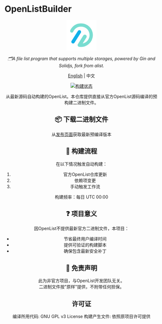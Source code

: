 # OpenListBuilder

<div align="center">
  <img width="100px" alt="logo" src="https://raw.githubusercontent.com/OpenListTeam/Logo/main/OpenList.svg"/></a>
  <p><em>🗂️A file list program that supports multiple storages, powered by Gin and Solidjs, fork from alist.</em></p>
<div>

[English](./README.md) | 中文

[![构建状态](https://github.com/yourusername/OpenListBuilder/actions/workflows/build.yml/badge.svg)](https://github.com/yourusername/OpenListBuilder/actions)

从最新源码自动构建的OpenList。本仓库提供直接从官方OpenList源码编译的预构建二进制文件。

## 📦 下载二进制文件
从[发布页面](https://github.com/yourusername/OpenListBuilder/releases/latest)获取最新预编译版本

## 🔧 构建流程
在以下情况触发自动构建：
1. 官方OpenList仓库更新
2. 依赖项变更
3. 手动触发工作流

构建频率：每日 UTC 00:00



## ❓ 项目意义
因OpenList不提供最新官方二进制文件，本项目：
- 节省最终用户编译时间
- 提供可验证的构建脚本
- 确保包含最新安全补丁

## 🛑 免责声明
此为非官方项目，与OpenList开发团队无关。  
二进制文件按"原样"提供，不附带任何担保。

## 许可证

编译所用代码: GNU GPL v3 License 
构建产生文件: 依照原项目许可提供
